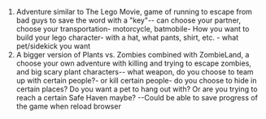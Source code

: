1. Adventure similar to The Lego Movie, game of running to escape from bad guys to save the word with a "key"-- can choose your partner, choose your transportation- motorcycle, batmobile- How you want to build your lego character- with a hat, what pants, shirt, etc. - what pet/sidekick you want
2. A bigger version of Plants vs. Zombies combined with ZombieLand, a choose your own adventure with killing and trying to escape zombies, and big scary plant characters-- what weapon, do you choose to team up with certain people?- or kill certain people- do you choose to hide in certain places? Do you want a pet to hang out with? Or are you trying to reach a certain Safe Haven maybe?
   --Could be able to save progress of the game when reload browser
